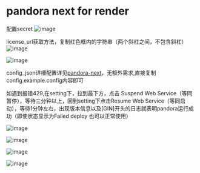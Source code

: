 # pandora next for render
配置secret
![image](https://github.com/renqabs/pdrn/assets/130155002/622180f1-f526-4cd9-8c6b-d3209500059e)

license_url获取方法，复制红色框内的字符串（两个斜杠之间，不包含斜杠）
![image](https://github.com/renqabs/pdrn1/assets/130155002/2bfd795b-47f3-41a8-a913-d5b722b6eaaf)

![image](https://github.com/renqabs/pdrn1/assets/130155002/5caa497e-4164-4622-9184-951bffdfb168)

config_json详细配置详见[pandora-next](https://github.com/pandora-next/deploy)，无额外需求,直接复制config.example.config内容即可

如遇到报错429,在setting下，拉到最下方，点击 Suspend Web Service（等同暂停），等待三分钟以上，回到setting下点击Resume Web Service（等同启动），等待1分钟左右，出现版本信息以及[GIN]开头的日志就表明pandora运行成功（即使状态显示为Failed deploy 也可以正常使用）

![image](https://github.com/renqabs/pdrn/assets/130155002/54d659ad-a2d6-432d-a2af-5a4db862044e)

![image](https://github.com/renqabs/pdrn/assets/130155002/e5f13abc-d6ea-4bf9-a4de-0932aebd4a8b)

![image](https://github.com/renqabs/pdrn/assets/130155002/c73f2cc1-6f41-4ecc-84eb-8d3112c97025)

![image](https://github.com/renqabs/pdrn/assets/130155002/9233d3a6-90e6-4aad-9096-15360e658327)
